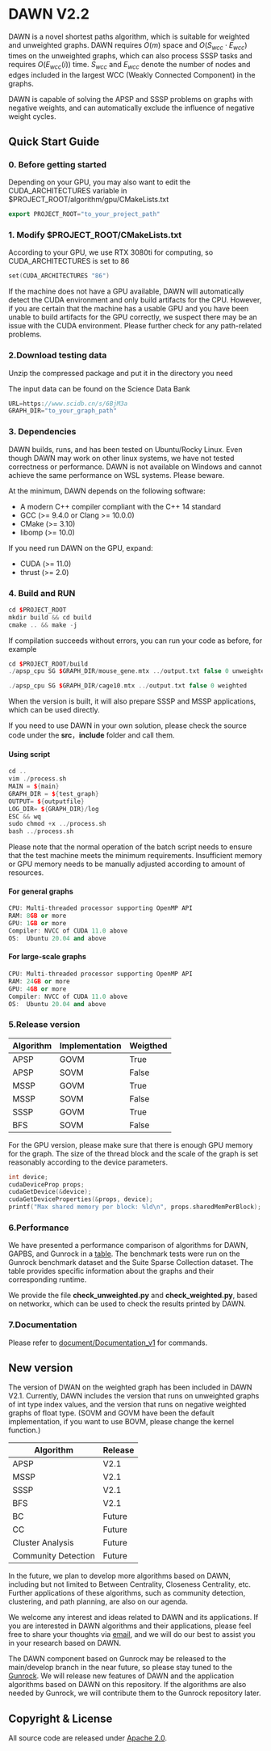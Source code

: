 # DAWN V2.2

DAWN is a novel shortest paths algorithm, which is suitable for weighted and unweighted graphs. DAWN requires $O(m)$ space and $O(S_{wcc} \cdot E_{wcc})$ times on the unweighted graphs, which can also process SSSP tasks and requires $O(E_{wcc}(i))$ time. $S_{wcc}$ and $E_{wcc}$ denote the number of nodes and edges included in the largest WCC (Weakly Connected Component) in the graphs.

DAWN is capable of solving the APSP and SSSP problems on graphs with negative weights, and can automatically exclude the influence of negative weight cycles.  

## Quick Start Guide

### 0. Before getting started

Depending on your GPU, you may also want to edit the CUDA_ARCHITECTURES variable in $PROJECT_ROOT/algorithm/gpu/CMakeLists.txt

```c++
export PROJECT_ROOT="to_your_project_path"
```

### 1. Modify $PROJECT_ROOT/CMakeLists.txt

According to your GPU, we use RTX 3080ti for computing, so CUDA_ARCHITECTURES is set to 86

```c++
set(CUDA_ARCHITECTURES "86")
```

If the machine does not have a GPU available, DAWN will automatically detect the CUDA environment and only build artifacts for the CPU. However, if you are certain that the machine has a usable GPU and you have been unable to build artifacts for the GPU correctly, we suspect there may be an issue with the CUDA environment. Please further check for any path-related problems.

### 2.Download testing data

Unzip the compressed package and put it in the directory you need

The input data can be found on the Science Data Bank

```c++
URL=https://www.scidb.cn/s/6BjM3a
GRAPH_DIR="to_your_graph_path"
```

### 3. Dependencies

DAWN builds, runs, and has been tested on Ubuntu/Rocky Linux. Even though DAWN may work on other linux systems, we have not tested correctness or performance. DAWN is not available on Windows and cannot achieve the same performance on WSL systems. Please beware.

At the minimum, DAWN depends on the following software:

- A modern C++ compiler compliant with the C++ 14 standard
- GCC (>= 9.4.0 or Clang >= 10.0.0)
- CMake (>= 3.10)
- libomp (>= 10.0)

If you need run DAWN on the GPU, expand:

- CUDA (>= 11.0)
- thrust (>= 2.0)

### 4. Build and RUN

```c++
cd $PROJECT_ROOT
mkdir build && cd build
cmake .. && make -j
```

If compilation succeeds without errors, you can run your code as before, for example

```c++
cd $PROJECT_ROOT/build
./apsp_cpu SG $GRAPH_DIR/mouse_gene.mtx ../output.txt false 0 unweighted

./apsp_cpu SG $GRAPH_DIR/cage10.mtx ../output.txt false 0 weighted

```

When the version is built, it will also prepare SSSP and MSSP applications, which can be used directly.

If you need to use DAWN in your own solution, please check the source code under the **src**，**include** folder and call them.

#### Using script

```c++
cd ..
vim ./process.sh
MAIN = ${main}
GRAPH_DIR = ${test_graph}
OUTPUT= ${outputfile}
LOG_DIR= ${GRAPH_DIR}/log
ESC && wq
sudo chmod +x ../process.sh
bash ../process.sh
```

Please note that the normal operation of the batch script needs to ensure that the test machine meets the minimum requirements. Insufficient memory or GPU memory needs to be manually adjusted according to amount of resources.

#### For general graphs

```c++
CPU: Multi-threaded processor supporting OpenMP API
RAM: 8GB or more
GPU: 1GB or more
Compiler: NVCC of CUDA 11.0 above
OS:  Ubuntu 20.04 and above
```

#### For large-scale graphs

```c++
CPU: Multi-threaded processor supporting OpenMP API
RAM: 24GB or more
GPU: 4GB or more
Compiler: NVCC of CUDA 11.0 above
OS:  Ubuntu 20.04 and above
```

### 5.Release version

| Algorithm | Implementation | Weigthed |
| ------ | ------ | ------ |
| APSP |  GOVM| True  |
| APSP |  SOVM| False |
| MSSP |  GOVM| True  |
| MSSP |  SOVM| False |
| SSSP |  GOVM| True  |
| BFS  |  SOVM| False |

For the GPU version, please make sure that there is enough GPU memory for the graph. The size of the thread block and the scale of the graph is set reasonably according to the device parameters.

```c++
int device;
cudaDeviceProp props;
cudaGetDevice(&device);
cudaGetDeviceProperties(&props, device);
printf("Max shared memory per block: %ld\n", props.sharedMemPerBlock);
```

### 6.Performance

We have presented a performance comparison of algorithms for DAWN, GAPBS, and Gunrock in a [table](). The benchmark tests were run on the Gunrock benchmark dataset and the Suite Sparse Collection dataset. The table provides specific information about the graphs and their corresponding runtime.

We provide the file **check_unweighted.py** and **check_weighted.py**, based on networkx, which can be used to check the results printed by DAWN.

### 7.Documentation

Please refer to [document/Documentation_v1](https://github.com/lxrzlyr/SC2023/blob/eb9080f76c2950981a4dac72141d4991eff8b9db/document/Decumentation_v1.md) for commands.

## New version

The version of DWAN on the weighted graph has been included in DAWN V2.1. Currently, DAWN includes the version that runs on unweighted graphs of int type index values, and the version that runs on negative weighted graphs of float type. (SOVM and GOVM have been the default implementation, if you want to use BOVM, please change the kernel function.)

| Algorithm | Release |
| -------- | -------- |
| APSP |  V2.1 |
| MSSP |  V2.1 |
| SSSP |  V2.1 |
| BFS  |  V2.1 |
| BC   |Future |
| CC   |Future |
| Cluster Analysis |Future |
| Community Detection |Future |

In the future, we plan to develop more algorithms based on DAWN, including but not limited to Between Centrality, Closeness Centrality, etc. Further applications of these algorithms, such as community detection, clustering, and path planning, are also on our agenda.

We welcome any interest and ideas related to DAWN and its applications. If you are interested in DAWN algorithms and their applications, please feel free to share your thoughts via [email](<1289539524@qq.com>), and we will do our best to assist you in your research based on DAWN.

The DAWN component based on Gunrock may be released to the main/develop branch in the near future, so please stay tuned to the [Gunrock](https://github.com/gunrock/gunrock). We will release new features of DAWN and the application algorithms based on DAWN on this repository. If the algorithms are also needed by Gunrock, we will contribute them to the Gunrock repository later.

## Copyright & License

All source code are released under [Apache 2.0](https://github.com/lxrzlyr/DAWN-An-Noval-SSSP-APSP-Algorithm/blob/4266d98053678ce76e34be64477ac2364f0f4291/LICENSE).
